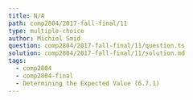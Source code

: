 ```yaml
---
title: N/A
path: comp2804/2017-fall-final/11
type: multiple-choice
author: Michiel Smid
question: comp2804/2017-fall-final/11/question.ts
solution: comp2804/2017-fall-final/11/solution.md
tags:
  - comp2804
  - comp2804-final
  - Determining the Expected Value (6.7.1)
---
```

